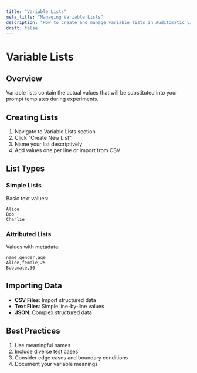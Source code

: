 ```yaml
---
title: "Variable Lists"
meta_title: "Managing Variable Lists"
description: "How to create and manage variable lists in Auditomatic Lite"
draft: false
---
```


# Variable Lists

## Overview

Variable lists contain the actual values that will be substituted into your prompt templates during experiments.

## Creating Lists

1. Navigate to Variable Lists section
2. Click "Create New List"
3. Name your list descriptively
4. Add values one per line or import from CSV

## List Types

### Simple Lists
Basic text values:
```
Alice
Bob
Charlie
```

### Attributed Lists
Values with metadata:
```
name,gender,age
Alice,female,25
Bob,male,30
```

## Importing Data

- **CSV Files**: Import structured data
- **Text Files**: Simple line-by-line values
- **JSON**: Complex structured data

## Best Practices

1. Use meaningful names
2. Include diverse test cases
3. Consider edge cases and boundary conditions
4. Document your variable meanings